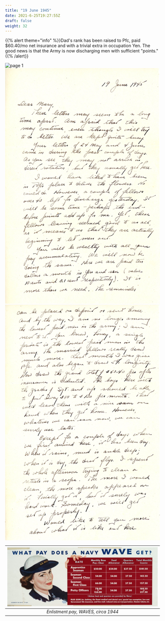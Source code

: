 ```yaml
---
title: "19 June 1945"
date: 2021-6-25T19:27:55Z
draft: false
weight: 32
---
```

 {{% alert theme="info" %}}Dad's rank has been raised to Pfc, paid $60.40/mo net insurance and with a trivial extra in occupation Yen.  The good news is that the Army is now discharging men with sufficient "points." {{% /alert}}

![page 1](img095.jpg)
![page 2](img096.jpg)
![page 3](img097.jpg)

| ![Wave pay](WAVEpay.jpg)|
|:--:|
|*Enlistment pay, WAVES, circa 1944*|




